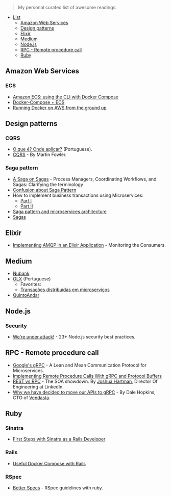 > My personal curated list of awesome readings.

* [List](#list)
  * [Amazon Web Services](#amazon-web-services)
  * [Design patterns](#design-patterns)
  * [Elixir](#elixir)
  * [Medium](#medium)
  * [Node.js](#nodejs)
  * [RPC - Remote procedure call](#rpc---remote-procedure-call)
  * [Ruby](#ruby)

## Amazon Web Services
### ECS
* [Amazon ECS: using the CLI with Docker Compose](https://medium.com/@Electricste/amazon-ecs-using-the-cli-with-docker-compose-74287f19b181)
* [Docker-Compose + ECS](https://medium.com/@peatiscoding/docker-compose-ecs-91b033c8fdb6)
* [Running Docker on AWS from the ground up](https://www.ybrikman.com/writing/2015/11/11/running-docker-aws-ground-up)

## Design patterns
### CQRS
* [O que é? Onde aplicar?](http://www.eduardopires.net.br/2016/07/cqrs-o-que-e-onde-aplicar/) (Portuguese).
* [CQRS](https://martinfowler.com/bliki/CQRS.html) - By Martin Fowler.

### Saga pattern
* [A Saga on Sagas](https://docs.microsoft.com/en-us/previous-versions/msp-n-p/jj591569(v=pandp.10)) - Process Managers, Coordinating Workflows, and Sagas: Clarifying the terminology
* [Confusion about Saga Pattern](https://medium.com/@roman01la/confusion-about-saga-pattern-bbaac56e622)
* How to implement business transactions using Microservices:
  * [Part I](https://blog.couchbase.com/saga-pattern-implement-business-transactions-using-microservices-part/)
  * [Part II](https://blog.couchbase.com/saga-pattern-implement-business-transactions-using-microservices-part-2/)
* [Saga pattern and microservices architecture](https://medium.com/@tomasz_96685/saga-pattern-and-microservices-architecture-d4b46071afcf)
* [Sagas](http://vasters.com/archive/Sagas.html)

## Elixir
* [Implementing AMQP in an Elixir Application](https://medium.com/caspertechteam/implementing-amqp-in-an-elixir-application-20734635436) - Monitoring the Consumers.

## Medium
* [Nubank](https://medium.com/building-nubank)
* [OLX](https://medium.com/olxbr-tech) (Portuguese)
  * Favorites:
  * [Transações distribuídas em microserviços](https://medium.com/olxbr-tech/transações-distribu%C3%ADdas-em-microserviços-345243925da5)
* [QuintoAndar](https://medium.com/quintoandar-tech-blog)

## Node.js
### Security
* [We're under attack!](https://medium.com/@nodepractices/were-under-attack-23-node-js-security-best-practices-e33c146cb87d) -  23+ Node.js security best practices.

## RPC - Remote procedure call
* [Google's gRPC](https://thenewstack.io/grpc-lean-mean-communication-protocol-microservices/) - A Lean and Mean Communication Protocol for Microservices.
* [Implementing Remote Procedure Calls With gRPC and Protocol Buffers](https://scotch.io/tutorials/implementing-remote-procedure-calls-with-grpc-and-protocol-buffers)
* [REST vs RPC](https://www.linkedin.com/pulse/rest-vs-rpc-soa-showdown-joshua-hartman/) - The SOA showdown. By [Joshua Hartman](https://www.linkedin.com/in/joshuahartman/), Director Of Engineering at LinkedIn.
* [Why we have decided to move our APIs to gRPC](https://grpc.io/blog/vendastagrpc) - By Dale Hopkins, CTO of [Vendasta](https://www.vendasta.com).

## Ruby
### Sinatra
* [First Steps with Sinatra as a Rails Developer](https://www.netguru.co/codestories/first-steps-sinatra-1)

### Rails
* [Useful Docker Compose with Rails](https://medium.com/@david.charles.weber/useful-docker-compose-with-rails-c6edcd0b9f13)

### RSpec
* [Better Specs](http://www.betterspecs.org/) - RSpec guidelines with ruby.
